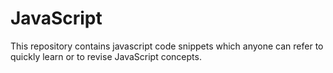 # JavaScript
This repository contains javascript code snippets which anyone can refer to quickly learn or to revise JavaScript concepts.
